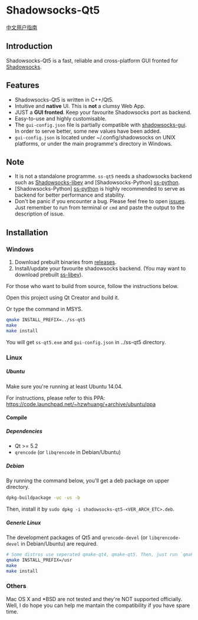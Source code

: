 Shadowsocks-Qt5
===============

[中文用户指南](https://github.com/librehat/shadowsocks-qt5/wiki/%E7%94%A8%E6%88%B7%E6%8C%87%E5%8D%97)

Introduction
------------

Shadowsocks-Qt5 is a fast, reliable and cross-platform GUI fronted for [Shadowsocks](http://shadowsocks.org).

Features
--------

- Shadowsocks-Qt5 is written in C++/Qt5.
- Intuitive and **native** UI. This is **not** a clumsy Web App.
- JUST a **GUI fronted**. Keep your favourite Shadowsocks port as backend.
- Easy-to-use and highly customisable.
- The `gui-config.json` file is partially compatible with [shadowsocks-gui](https://github.com/shadowsocks/shadowsocks-gui). In order to serve better, some new values have been added.
- `gui-config.json` is located under ~/.config/shadowsocks on UNIX platforms, or under the main programme's directory in Windows.

Note
----

- It is not a standalone programme. `ss-qt5` needs a shadowsocks backend such as [Shadowsocks-libev](https://github.com/madeye/shadowsocks-libev) and [Shadowsocks-Python] [ss-python].
- [Shadowsocks-Python] [ss-python] is highly recommended to serve as backend for better performance and stability.
- Don't be panic if you encounter a bug. Please feel free to open [issues](https://github.com/librehat/shadowsocks-qt5/issues). Just remember to run from terminal or `cmd` and paste the output to the description of issue.

[ss-python]: https://github.com/clowwindy/shadowsocks

Installation
------------

### Windows ###

1. Download prebuilt binaries from [releases](https://github.com/librehat/shadowsocks-qt5/releases).
2. Install/update your favourite shadowsocks backend. (You may want to download prebuilt [ss-libev](http://dl.lazyzhu.com/file/Toolchain/ss-libev/)).

For those who want to build from source, follow the instructions below.

Open this project using Qt Creator and build it.

Or type the command in MSYS.

```bash
qmake INSTALL_PREFIX=../ss-qt5
make
make install
```

You will get `ss-qt5.exe` and `gui-config.json` in ../ss-qt5 directory.

### Linux ###

##### Ubuntu #####

Make sure you're running at least Ubuntu 14.04.

For instructions, please refer to this PPA: https://code.launchpad.net/~hzwhuang/+archive/ubuntu/ppa

#### Compile ####

##### Dependencies #####

- Qt >= 5.2
- `qrencode` (or `libqrencode` in Debian/Ubuntu)

##### Debian #####

By running the command below, you'll get a deb package on upper directory.

```bash
dpkg-buildpackage -uc -us -b
```

Then, install it by `sudo dpkg -i shadowsocks-qt5-<VER_ARCH_ETC>.deb`.

##### Generic Linux #####

The development packages of Qt5 and `qrencode-devel` (or `libqrencode-devel` in Debian/Ubuntu) are required.

```bash
# Some distros use seperated qmake-qt4, qmake-qt5. Then, just run `qmake-qt5`. You can specify INSTALL_PREFIX=/usr/local if needed. default is /usr
qmake INSTALL_PREFIX=/usr
make
make install
```

### Others ###

Mac OS X and *BSD are not tested and they're NOT supported officially. Well, I do hope you can help me mantain the compatibility if you have spare time.
